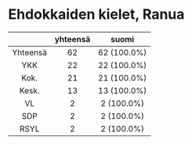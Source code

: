 # Ehdokkaiden kielet, Ranua

| |yhteensä|suomi|
|:---:|:---:|:---:|
|Yhteensä|62|62 (100.0%)|
|YKK|22|22 (100.0%)|
|Kok.|21|21 (100.0%)|
|Kesk.|13|13 (100.0%)|
|VL|2|2 (100.0%)|
|SDP|2|2 (100.0%)|
|RSYL|2|2 (100.0%)|

